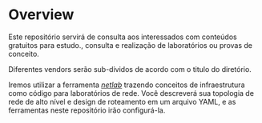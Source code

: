 # Overview

Este repositório servirá de consulta aos interessados com conteúdos gratuitos para estudo., consulta e realização de laboratórios ou provas de conceito.

Diferentes vendors serão sub-dividos de acordo com o titulo do diretório.

Iremos utilizar a ferramenta *[netlab](https://netlab.tools)* trazendo conceitos de infraestrutura como código para laboratórios de rede. Você descreverá sua topologia de rede de alto nível e design de roteamento em um arquivo YAML, e as ferramentas neste repositório irão configurá-la.





